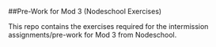 ##Pre-Work for Mod 3 (Nodeschool Exercises)

This repo contains the exercises required for the intermission assignments/pre-work for Mod 3 from Nodeschool. 